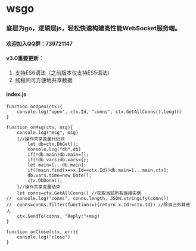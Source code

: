 # wsgo

### 底层为go，逻辑层js，轻松快速构建高性能WebSocket服务端。

#### 欢迎加入QQ群：739721147
#### v3.0重要更新：
1. 支持ES6语法（之前版本仅支持ES5语法）
2. 线程间可方便地共享数据
#### index.js
```
function onOpen(ctx){
	console.log("open", ctx.Id, "conns", ctx.GetAllConns().length)
}

function onMsg(ctx, msg){
	console.log("msg", msg)
	{//操作共享变量代码块
		let db=ctx.DbGet();
		console.log("db",db)
		if(!db.main)db.main=[];
		if(!db.vars)db.vars={};
		let main=[...db.main];
		if(!main.find(x=>x.Id==ctx.Id))db.main=[...main,ctx];
		db.vars.time=new Date();
		ctx.DbDone();
	}//操作共享变量结束
	let conns=ctx.GetAllConns() //获取当前所有连接实例
//	console.log("conns", conns.length, JSON.stringify(conns))
//	conns=conns.filter(function(x){return x.Id!=ctx.Id}) //除自己外其他人
	ctx.SendTo(conns, "Reply:"+msg)
}

function onClose(ctx, err){
	console.log("close")
}
```
